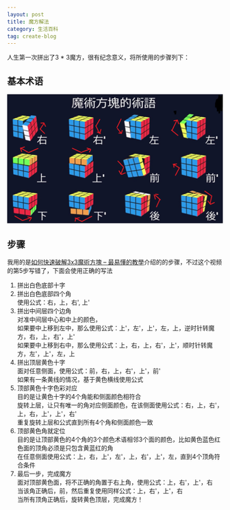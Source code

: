 ```yaml
---
layout: post
title: 魔方解法
category: 生活百科
tag: create-blog
---
```


人生第一次拼出了3 * 3魔方，很有纪念意义，将所使用的步骤列下：


## 基本术语

![1](https://raw.githubusercontent.com/ycj28c/lifeblog/master/images/201906300952/00001.png)

## 步骤
我用的是[如何快速破解3x3魔術方塊 – 最易懂的教學](https://www.youtube.com/watch?v=_gcqF-Uts80)介绍的的步骤，不过这个视频的第5步写错了，下面会使用正确的写法

1. 拼出白色底部十字  
2. 拼出白色底部四个角  
使用公式：右，上，右', 上'  
3. 拼出中间层四个边角  
对准中间层中心和中上的颜色，    
如果要中上移到左中，那么使用公式：上'，左'，上'，左，上，逆时针转魔方，右，上，右'，上'   
如果要中上移到右中，那么使用公式：上，右，上，右'，上'，顺时针转魔方，左'，上'，左，上  
4. 拼出顶层黄色十字  
面对任意侧面，使用公式：前，右，上，右'，上'，前'    
如果有一条黄线的情况，基于黄色横线使用公式  
5. 顶部黄色十字色彩对应  
目的是让黄色十字的4个角能和侧面颜色相符合  
旋转上层，让只有唯一的角对应侧面颜色，在该侧面使用公式：右，上，右'，上，右，上'，上'，右'  
重复旋转上层和公式直到所有4个角和侧面颜色一致  
6. 顶部黄色角就定位  
目的是让顶部黄色的4个角的3个颜色术语相邻3个面的颜色，比如黄色蓝色红色面的顶角必须是只包含黄蓝红的角  
在任意侧面使用公式：上，右，上'，左'，上，右'，上'，左，直到4个顶角符合条件
7. 最后一步，完成魔方  
面对顶部黄色面，将不正确的角置于右上角，使用公式：上，右'，上'，右   
当该角正确后，前，然后重复使用同样公式：上，右'，上'，右  
当所有顶角正确后，旋转黄色顶层，完成魔方！





